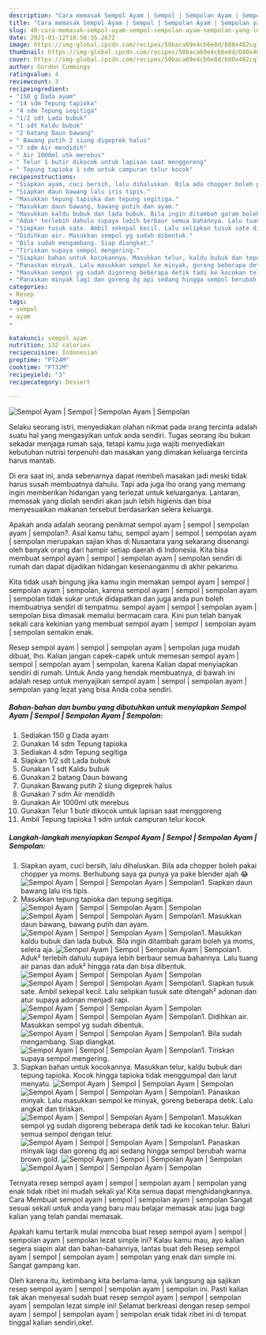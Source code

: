 ```yaml
---
description: "Cara memasak Sempol Ayam | Sempol | Sempolan Ayam | Sempolan yang lezat Untuk Jualan"
title: "Cara memasak Sempol Ayam | Sempol | Sempolan Ayam | Sempolan yang lezat Untuk Jualan"
slug: 40-cara-memasak-sempol-ayam-sempol-sempolan-ayam-sempolan-yang-lezat-untuk-jualan
date: 2021-01-12T18:50:35.267Z
image: https://img-global.cpcdn.com/recipes/50baca69e4cb6e8d/680x482cq70/sempol-ayam-sempol-sempolan-ayam-sempolan-foto-resep-utama.jpg
thumbnail: https://img-global.cpcdn.com/recipes/50baca69e4cb6e8d/680x482cq70/sempol-ayam-sempol-sempolan-ayam-sempolan-foto-resep-utama.jpg
cover: https://img-global.cpcdn.com/recipes/50baca69e4cb6e8d/680x482cq70/sempol-ayam-sempol-sempolan-ayam-sempolan-foto-resep-utama.jpg
author: Gordon Cummings
ratingvalue: 4
reviewcount: 3
recipeingredient:
- "150 g Dada ayam"
- "14 sdm Tepung tapioka"
- "4 sdm Tepung segitiga"
- "1/2 sdt Lada bubuk"
- "1 sdt Kaldu bubuk"
- "2 batang Daun bawang"
- " Bawang putih 2 siung digeprek halus"
- "7 sdm Air mendidih"
- " Air 1000ml utk merebus"
- " Telur 1 butir dikocok untuk lapisan saat menggoreng"
- " Tepung tapioka 1 sdm untuk campuran telur kocok"
recipeinstructions:
- "Siapkan ayam, cuci bersih, lalu dihaluskan. Bila ada chopper boleh pakai chopper ya moms. Berhubung saya ga punya ya pake blender ajah 😂"
- "Siapkan daun bawang lalu iris tipis."
- "Masukkan tepung tapioka dan tepung segitiga."
- "Masukkan daun bawang, bawang putih dan ayam."
- "Masukkan kaldu bubuk dan lada bubuk. Bila ingin ditambah garam boleh ya moms, selera aja."
- "Aduk² terlebih dahulu supaya lebih berbaur semua bahannya. Lalu tuang air panas dan aduk² hingga rata dan bisa dibentuk."
- "Siapkan tusuk sate. Ambil sekepal kecil. Lalu selipkan tusuk sate ditengah² adonan dan atur supaya adonan menjadi rapi."
- "Didihkan air. Masukkan sempol yg sudah dibentuk."
- "Bila sudah mengambang. Siap diangkat."
- "Tiriskan supaya sempol mengering."
- "Siapkan bahan untuk kocokannya. Masukkan telur, kaldu bubuk dan tepung tapioka. Kocok hingga tapioka tidak menggumpal dan larut menyatu."
- "Panaskan minyak. Lalu masukkan sempol ke minyak, goreng beberapa detik. Lalu angkat dan tiriskan."
- "Masukkan sempol yg sudah digoreng beberapa detik tadi ke kocokan telur. Baluri semua sempol dengan telur."
- "Panaskan minyak lagi dan goreng dg api sedang hingga sempol berubah warna brown gold."
categories:
- Resep
tags:
- sempol
- ayam
- 

katakunci: sempol ayam  
nutrition: 132 calories
recipecuisine: Indonesian
preptime: "PT24M"
cooktime: "PT32M"
recipeyield: "3"
recipecategory: Dessert

---
```



![Sempol Ayam | Sempol | Sempolan Ayam | Sempolan](https://img-global.cpcdn.com/recipes/50baca69e4cb6e8d/680x482cq70/sempol-ayam-sempol-sempolan-ayam-sempolan-foto-resep-utama.jpg)

Selaku seorang istri, menyediakan olahan nikmat pada orang tercinta adalah suatu hal yang mengasyikan untuk anda sendiri. Tugas seorang ibu bukan sekadar menjaga rumah saja, tetapi kamu juga wajib menyediakan kebutuhan nutrisi terpenuhi dan masakan yang dimakan keluarga tercinta harus mantab.

Di era  saat ini, anda sebenarnya dapat membeli masakan jadi meski tidak harus susah membuatnya dahulu. Tapi ada juga lho orang yang memang ingin memberikan hidangan yang terlezat untuk keluarganya. Lantaran, memasak yang diolah sendiri akan jauh lebih higienis dan bisa menyesuaikan makanan tersebut berdasarkan selera keluarga. 



Apakah anda adalah seorang penikmat sempol ayam | sempol | sempolan ayam | sempolan?. Asal kamu tahu, sempol ayam | sempol | sempolan ayam | sempolan merupakan sajian khas di Nusantara yang sekarang disenangi oleh banyak orang dari hampir setiap daerah di Indonesia. Kita bisa membuat sempol ayam | sempol | sempolan ayam | sempolan sendiri di rumah dan dapat dijadikan hidangan kesenanganmu di akhir pekanmu.

Kita tidak usah bingung jika kamu ingin memakan sempol ayam | sempol | sempolan ayam | sempolan, karena sempol ayam | sempol | sempolan ayam | sempolan tidak sukar untuk didapatkan dan juga anda pun boleh membuatnya sendiri di tempatmu. sempol ayam | sempol | sempolan ayam | sempolan bisa dimasak memalui bermacam cara. Kini pun telah banyak sekali cara kekinian yang membuat sempol ayam | sempol | sempolan ayam | sempolan semakin enak.

Resep sempol ayam | sempol | sempolan ayam | sempolan juga mudah dibuat, lho. Kalian jangan capek-capek untuk memesan sempol ayam | sempol | sempolan ayam | sempolan, karena Kalian dapat menyiapkan sendiri di rumah. Untuk Anda yang hendak membuatnya, di bawah ini adalah resep untuk menyajikan sempol ayam | sempol | sempolan ayam | sempolan yang lezat yang bisa Anda coba sendiri.

<!--inarticleads1-->

##### Bahan-bahan dan bumbu yang dibutuhkan untuk menyiapkan Sempol Ayam | Sempol | Sempolan Ayam | Sempolan:

1. Sediakan 150 g Dada ayam
1. Gunakan 14 sdm Tepung tapioka
1. Sediakan 4 sdm Tepung segitiga
1. Siapkan 1/2 sdt Lada bubuk
1. Gunakan 1 sdt Kaldu bubuk
1. Gunakan 2 batang Daun bawang
1. Gunakan  Bawang putih 2 siung digeprek halus
1. Gunakan 7 sdm Air mendidih
1. Gunakan  Air 1000ml utk merebus
1. Gunakan  Telur 1 butir dikocok untuk lapisan saat menggoreng
1. Ambil  Tepung tapioka 1 sdm untuk campuran telur kocok




<!--inarticleads2-->

##### Langkah-langkah menyiapkan Sempol Ayam | Sempol | Sempolan Ayam | Sempolan:

1. Siapkan ayam, cuci bersih, lalu dihaluskan. Bila ada chopper boleh pakai chopper ya moms. Berhubung saya ga punya ya pake blender ajah 😂
<img src="//assets-global.cpcdn.com/assets/icons/button_play-2c75c40dde080a61004c1f40b05d8f140eaff45d7e9e6481dc71c63d2e7c4909.png" alt="Sempol Ayam | Sempol | Sempolan Ayam | Sempolan">1. Siapkan daun bawang lalu iris tipis.
1. Masukkan tepung tapioka dan tepung segitiga.
<img src="//assets-global.cpcdn.com/assets/icons/button_play-2c75c40dde080a61004c1f40b05d8f140eaff45d7e9e6481dc71c63d2e7c4909.png" alt="Sempol Ayam | Sempol | Sempolan Ayam | Sempolan"><img src="//assets-global.cpcdn.com/assets/icons/button_play-2c75c40dde080a61004c1f40b05d8f140eaff45d7e9e6481dc71c63d2e7c4909.png" alt="Sempol Ayam | Sempol | Sempolan Ayam | Sempolan">1. Masukkan daun bawang, bawang putih dan ayam.
<img src="//assets-global.cpcdn.com/assets/icons/button_play-2c75c40dde080a61004c1f40b05d8f140eaff45d7e9e6481dc71c63d2e7c4909.png" alt="Sempol Ayam | Sempol | Sempolan Ayam | Sempolan">1. Masukkan kaldu bubuk dan lada bubuk. Bila ingin ditambah garam boleh ya moms, selera aja.
<img src="//assets-global.cpcdn.com/assets/icons/button_play-2c75c40dde080a61004c1f40b05d8f140eaff45d7e9e6481dc71c63d2e7c4909.png" alt="Sempol Ayam | Sempol | Sempolan Ayam | Sempolan">1. Aduk² terlebih dahulu supaya lebih berbaur semua bahannya. Lalu tuang air panas dan aduk² hingga rata dan bisa dibentuk.
<img src="//assets-global.cpcdn.com/assets/icons/button_play-2c75c40dde080a61004c1f40b05d8f140eaff45d7e9e6481dc71c63d2e7c4909.png" alt="Sempol Ayam | Sempol | Sempolan Ayam | Sempolan"><img src="//assets-global.cpcdn.com/assets/icons/button_play-2c75c40dde080a61004c1f40b05d8f140eaff45d7e9e6481dc71c63d2e7c4909.png" alt="Sempol Ayam | Sempol | Sempolan Ayam | Sempolan">1. Siapkan tusuk sate. Ambil sekepal kecil. Lalu selipkan tusuk sate ditengah² adonan dan atur supaya adonan menjadi rapi.
<img src="//assets-global.cpcdn.com/assets/icons/button_play-2c75c40dde080a61004c1f40b05d8f140eaff45d7e9e6481dc71c63d2e7c4909.png" alt="Sempol Ayam | Sempol | Sempolan Ayam | Sempolan"><img src="//assets-global.cpcdn.com/assets/icons/button_play-2c75c40dde080a61004c1f40b05d8f140eaff45d7e9e6481dc71c63d2e7c4909.png" alt="Sempol Ayam | Sempol | Sempolan Ayam | Sempolan">1. Didihkan air. Masukkan sempol yg sudah dibentuk.
<img src="//assets-global.cpcdn.com/assets/icons/button_play-2c75c40dde080a61004c1f40b05d8f140eaff45d7e9e6481dc71c63d2e7c4909.png" alt="Sempol Ayam | Sempol | Sempolan Ayam | Sempolan">1. Bila sudah mengambang. Siap diangkat.
<img src="//assets-global.cpcdn.com/assets/icons/button_play-2c75c40dde080a61004c1f40b05d8f140eaff45d7e9e6481dc71c63d2e7c4909.png" alt="Sempol Ayam | Sempol | Sempolan Ayam | Sempolan">1. Tiriskan supaya sempol mengering.
1. Siapkan bahan untuk kocokannya. Masukkan telur, kaldu bubuk dan tepung tapioka. Kocok hingga tapioka tidak menggumpal dan larut menyatu.
<img src="//assets-global.cpcdn.com/assets/icons/button_play-2c75c40dde080a61004c1f40b05d8f140eaff45d7e9e6481dc71c63d2e7c4909.png" alt="Sempol Ayam | Sempol | Sempolan Ayam | Sempolan"><img src="//assets-global.cpcdn.com/assets/icons/button_play-2c75c40dde080a61004c1f40b05d8f140eaff45d7e9e6481dc71c63d2e7c4909.png" alt="Sempol Ayam | Sempol | Sempolan Ayam | Sempolan">1. Panaskan minyak. Lalu masukkan sempol ke minyak, goreng beberapa detik. Lalu angkat dan tiriskan.
<img src="//assets-global.cpcdn.com/assets/icons/button_play-2c75c40dde080a61004c1f40b05d8f140eaff45d7e9e6481dc71c63d2e7c4909.png" alt="Sempol Ayam | Sempol | Sempolan Ayam | Sempolan">1. Masukkan sempol yg sudah digoreng beberapa detik tadi ke kocokan telur. Baluri semua sempol dengan telur.
<img src="//assets-global.cpcdn.com/assets/icons/button_play-2c75c40dde080a61004c1f40b05d8f140eaff45d7e9e6481dc71c63d2e7c4909.png" alt="Sempol Ayam | Sempol | Sempolan Ayam | Sempolan">1. Panaskan minyak lagi dan goreng dg api sedang hingga sempol berubah warna brown gold.
<img src="//assets-global.cpcdn.com/assets/icons/button_play-2c75c40dde080a61004c1f40b05d8f140eaff45d7e9e6481dc71c63d2e7c4909.png" alt="Sempol Ayam | Sempol | Sempolan Ayam | Sempolan"><img src="//assets-global.cpcdn.com/assets/icons/button_play-2c75c40dde080a61004c1f40b05d8f140eaff45d7e9e6481dc71c63d2e7c4909.png" alt="Sempol Ayam | Sempol | Sempolan Ayam | Sempolan">



Ternyata resep sempol ayam | sempol | sempolan ayam | sempolan yang enak tidak ribet ini mudah sekali ya! Kita semua dapat menghidangkannya. Cara Membuat sempol ayam | sempol | sempolan ayam | sempolan Sangat sesuai sekali untuk anda yang baru mau belajar memasak atau juga bagi kalian yang telah pandai memasak.

Apakah kamu tertarik mulai mencoba buat resep sempol ayam | sempol | sempolan ayam | sempolan lezat simple ini? Kalau kamu mau, ayo kalian segera siapin alat dan bahan-bahannya, lantas buat deh Resep sempol ayam | sempol | sempolan ayam | sempolan yang enak dan simple ini. Sangat gampang kan. 

Oleh karena itu, ketimbang kita berlama-lama, yuk langsung aja sajikan resep sempol ayam | sempol | sempolan ayam | sempolan ini. Pasti kalian tak akan menyesal sudah buat resep sempol ayam | sempol | sempolan ayam | sempolan lezat simple ini! Selamat berkreasi dengan resep sempol ayam | sempol | sempolan ayam | sempolan enak tidak ribet ini di tempat tinggal kalian sendiri,oke!.

